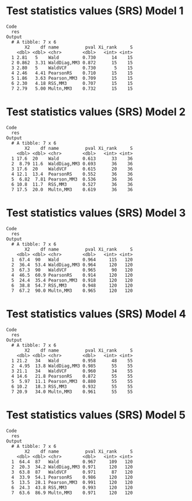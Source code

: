 # Test statistics values (SRS) Model 1

    Code
      res
    Output
      # A tibble: 7 x 6
           X2    df name          pval Xi_rank     S
        <dbl> <dbl> <chr>        <dbl>   <int> <int>
      1 2.81   5    Wald         0.730      14    15
      2 0.862  3.31 WaldDiag,MM3 0.872      15    15
      3 2.80   5    WaldVCF      0.730       5    15
      4 2.46   4.41 PearsonRS    0.710      15    15
      5 1.86   3.63 Pearson,MM3  0.709      15    15
      6 2.30   4.18 RSS,MM3      0.707      15    15
      7 2.79   5.00 Multn,MM3    0.732      15    15

# Test statistics values (SRS) Model 2

    Code
      res
    Output
      # A tibble: 7 x 6
           X2    df name          pval Xi_rank     S
        <dbl> <dbl> <chr>        <dbl>   <int> <int>
      1 17.6  20    Wald         0.613      33    36
      2  8.79 11.6  WaldDiag,MM3 0.693      36    36
      3 17.6  20    WaldVCF      0.615      20    36
      4 12.1  13.4  PearsonRS    0.552      36    36
      5  6.82  7.81 Pearson,MM3  0.536      36    36
      6 10.8  11.7  RSS,MM3      0.527      36    36
      7 17.5  20.0  Multn,MM3    0.619      36    36

# Test statistics values (SRS) Model 3

    Code
      res
    Output
      # A tibble: 7 x 6
           X2    df name          pval Xi_rank     S
        <dbl> <dbl> <chr>        <dbl>   <int> <int>
      1  67.4  90   Wald         0.964     115   120
      2  36.4  53.4 WaldDiag,MM3 0.964     120   120
      3  67.3  90   WaldVCF      0.965      90   120
      4  46.5  60.9 PearsonRS    0.914     120   120
      5  24.4  35.4 Pearson,MM3  0.918     120   120
      6  38.8  54.7 RSS,MM3      0.948     120   120
      7  67.2  90.0 Multn,MM3    0.965     120   120

# Test statistics values (SRS) Model 4

    Code
      res
    Output
      # A tibble: 7 x 6
           X2    df name          pval Xi_rank     S
        <dbl> <dbl> <chr>        <dbl>   <int> <int>
      1 21.2   34   Wald         0.958      48    55
      2  4.95  13.8 WaldDiag,MM3 0.985      55    55
      3 21.1   34   WaldVCF      0.960      34    55
      4 14.6   21.8 PearsonRS    0.872      55    55
      5  5.97  11.1 Pearson,MM3  0.880      55    55
      6 10.2   18.3 RSS,MM3      0.932      55    55
      7 20.9   34.0 Multn,MM3    0.961      55    55

# Test statistics values (SRS) Model 5

    Code
      res
    Output
      # A tibble: 7 x 6
           X2    df name          pval Xi_rank     S
        <dbl> <dbl> <chr>        <dbl>   <int> <int>
      1  64.4  87   Wald         0.967     109   120
      2  20.3  34.2 WaldDiag,MM3 0.971     120   120
      3  63.8  87   WaldVCF      0.971      87   120
      4  33.9  54.1 PearsonRS    0.986     120   120
      5  13.5  28.1 Pearson,MM3  0.991     120   120
      6  24.3  43.8 RSS,MM3      0.993     120   120
      7  63.6  86.9 Multn,MM3    0.971     120   120

